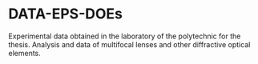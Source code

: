 # DATA-EPS-DOEs
Experimental data obtained in the laboratory of the polytechnic for the thesis. Analysis and data of multifocal lenses and other diffractive optical elements.
